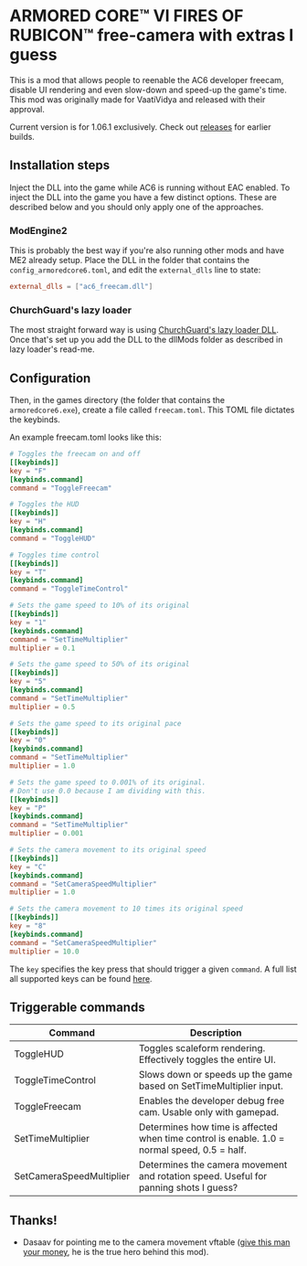 # ARMORED CORE™ VI FIRES OF RUBICON™ free-camera with extras I guess

This is a mod that allows people to reenable the AC6 developer freecam,
disable UI rendering and even slow-down and speed-up the game's time.
This mod was originally made for VaatiVidya and released with their approval.

Current version is for 1.06.1 exclusively.
Check out [releases](https://github.com/vswarte/ac6-freecam/releases) for 
earlier builds.

## Installation steps

Inject the DLL into the game while AC6 is running without EAC enabled. To
inject the DLL into the game you have a few distinct options. These are
described below and you should only apply one of the approaches.

### ModEngine2
This is probably the best way if you're also running other mods and have ME2 
already setup. Place the DLL in the folder that contains the
`config_armoredcore6.toml`, and edit the `external_dlls` line to state:
```toml
external_dlls = ["ac6_freecam.dll"]
```

### ChurchGuard's lazy loader
The most straight forward way is using
[ChurchGuard's lazy loader DLL](https://www.nexusmods.com/darksouls3/mods/677).
Once that's set up you add the DLL to the dllMods folder as described in lazy
loader's read-me.

## Configuration
Then, in the games directory (the folder that contains the `armoredcore6.exe`),
create a file called `freecam.toml`. This TOML file dictates the keybinds.

An example freecam.toml looks like this:
```toml
# Toggles the freecam on and off
[[keybinds]]
key = "F"
[keybinds.command]
command = "ToggleFreecam"

# Toggles the HUD
[[keybinds]]
key = "H"
[keybinds.command]
command = "ToggleHUD"

# Toggles time control
[[keybinds]]
key = "T"
[keybinds.command]
command = "ToggleTimeControl"

# Sets the game speed to 10% of its original
[[keybinds]]
key = "1"
[keybinds.command]
command = "SetTimeMultiplier"
multiplier = 0.1

# Sets the game speed to 50% of its original
[[keybinds]]
key = "5"
[keybinds.command]
command = "SetTimeMultiplier"
multiplier = 0.5

# Sets the game speed to its original pace
[[keybinds]]
key = "0"
[keybinds.command]
command = "SetTimeMultiplier"
multiplier = 1.0

# Sets the game speed to 0.001% of its original.
# Don't use 0.0 because I am dividing with this.
[[keybinds]]
key = "P"
[keybinds.command]
command = "SetTimeMultiplier"
multiplier = 0.001

# Sets the camera movement to its original speed
[[keybinds]]
key = "C"
[keybinds.command]
command = "SetCameraSpeedMultiplier"
multiplier = 1.0

# Sets the camera movement to 10 times its original speed
[[keybinds]]
key = "8"
[keybinds.command]
command = "SetCameraSpeedMultiplier"
multiplier = 10.0
```

The `key` specifies the key press that should trigger a given `command`.
A full list all supported keys can be found [here](keys.txt).

## Triggerable commands
| Command                  | Description                                                                                  |
|--------------------------|----------------------------------------------------------------------------------------------|
| ToggleHUD                | Toggles scaleform rendering. Effectively toggles the entire UI.                              |
| ToggleTimeControl        | Slows down or speeds up the game based on SetTimeMultiplier input.                           |
| ToggleFreecam            | Enables the developer debug free cam. Usable only with gamepad.                              |
| SetTimeMultiplier        | Determines how time is affected when time control is enable. 1.0 = normal speed, 0.5 = half. |
| SetCameraSpeedMultiplier | Determines the camera movement and rotation speed. Useful for panning shots I guess?         |

## Thanks!
- Dasaav for pointing me to the camera movement vftable ([give this man your money](https://ko-fi.com/dasaav), he is the true hero behind this mod).
